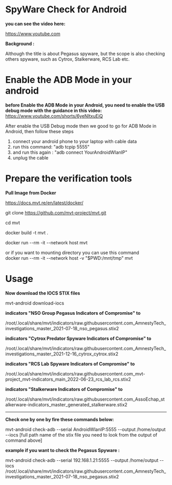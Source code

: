 # SpyWare Check for Android

<b>you can see the video here:</b>

https://www.youtube.com

<b>  Background : </b>

Although the title is about Pegasus spyware, but the scope is also checking others spyware, such as Cytrox,
Stalkerware, RCS Lab etc.


# Enable the ADB Mode in your android 

<b> before Enable the ADB Mode in your Android, you need to enable the USB debug mode 
  with the guidance in this video:</b> <br> 
  https://www.youtube.com/shorts/6yeNltxuEiQ <br>

After enable the USB Debug mode then we good to go for ADB Mode in Android, then follow these steps <br>

1. connect your android phone to your laptop with cable data
2. run this command: "adb tcpip 5555"
3. and run this again : "adb connect YourAndroidWlanIP"
4. unplug the cable


# Prepare the verification tools
<b> Pull Image from Docker </b>

https://docs.mvt.re/en/latest/docker/

git clone https://github.com/mvt-project/mvt.git

cd mvt

docker build -t mvt .

docker run --rm -it --network host mvt

or if you want to mounting directory you can use this command <br>
docker run --rm -it --network host -v "$PWD:/mnt/tmp" mvt

# Usage

<b> Now download the IOCS STIX files </b>

mvt-android download-iocs

<b> indicators "NSO Group Pegasus Indicators of Compromise" to </b>

/root/.local/share/mvt/indicators/raw.githubusercontent.com_AmnestyTech_investigations_master_2021-07-18_nso_pegasus.stix2

<b> indicators "Cytrox Predator Spyware Indicators of Compromise" to </b>

/root/.local/share/mvt/indicators/raw.githubusercontent.com_AmnestyTech_investigations_master_2021-12-16_cytrox_cytrox.stix2

<b> indicators "RCS Lab Spyware Indicators of Compromise" to </b> 

/root/.local/share/mvt/indicators/raw.githubusercontent.com_mvt-project_mvt-indicators_main_2022-06-23_rcs_lab_rcs.stix2

<b> indicators "Stalkerware Indicators of Compromise" to </b> 

/root/.local/share/mvt/indicators/raw.githubusercontent.com_AssoEchap_stalkerware-indicators_master_generated_stalkerware.stix2
***************************************

<b> Check one by one by fire these commands below:</b> </br>

mvt-android check-adb --serial AndroidWlanIP:5555 --output /home/output --iocs [full path name of the stix file you need to look from the output of command above]

<b> example if you want to check the Pegasus Spyware : </b> <br>

mvt-android check-adb --serial 192.168.1.21:5555 --output /home/output --iocs /root/.local/share/mvt/indicators/raw.githubusercontent.com_AmnestyTech_investigations_master_2021-07-18_nso_pegasus.stix2

